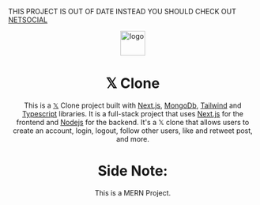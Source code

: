 THIS PROJECT IS OUT OF DATE INSTEAD YOU SHOULD CHECK OUT [NETSOCIAL](https://netsocial.app)


<div align="center">

<img src="https://upload.wikimedia.org/wikipedia/commons/5/57/X_logo_2023_%28white%29.png" alt="logo" width="50" height="auto" />
  
# 𝕏 Clone
This is a [𝕏](https://x.com) Clone project built with [Next.js](https://nextjs.org/), [MongoDb](https://www.mongodb.com/), [Tailwind](https://tailwindcss.com/) and [Typescript](https://www.typescriptlang.org/) libraries. It is a full-stack project that uses [Next.js](https://nextjs.org/) for the frontend and [Nodejs](https://www.nodejs.org/) for the backend. It's a 𝕏 clone that allows users to create an account, login, logout, follow other users, like and retweet post, and more.

# Side Note: 
This is a MERN Project.
